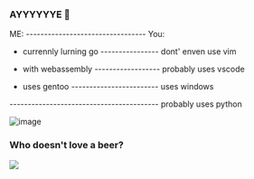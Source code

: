 ### AYYYYYYE 👋

ME: --------------------------------- You: 

- currennly lurning go  ---------------- dont' enven use vim 
 
-  with webassembly ------------------ probably uses vscode  
    
- uses gentoo ------------------------ uses windows

----------------------------------------- probably uses python
                             

<!--
**4cecoder/4cecoder** is a ✨ _special_ ✨ repository because its `README.md` (this file) appears on your GitHub profile.

Here are some ideas to get you started:

- 🔭 I’m currently working on ...
- 🌱 I’m currently learning ...
- 👯 I’m looking to collaborate on ...
- 🤔 I’m looking for help with ...
- 💬 Ask me about ...
- 📫 How to reach me: ...
- 😄 Pronouns: ...
- ⚡ Fun fact: ...
-->

![image](https://user-images.githubusercontent.com/88108711/166393324-af7f0dca-641f-4a9b-8012-96e6b2849551.png)

### Who doesn't love a beer?
<img src="https://camo.githubusercontent.com/bfafb964e96e7bee79f75356f81fcf48a290230e853b484db81a8009a7cd3a7e/68747470733a2f2f626f756c742e6d652f626565722e737667"/>
